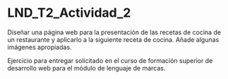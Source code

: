 # LND_T2_Actividad_2

Diseñar una página web para la presentación de las recetas de cocina de un restaurante y aplicarlo a la siguiente receta de cocina. Añade algunas imágenes apropiadas.

Ejercicio para entregar solicitado en el curso de formación superior de desarrollo web para el módulo de lenguaje de marcas.

